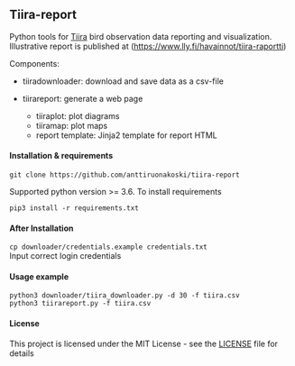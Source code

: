 ## Tiira-report

Python tools for [Tiira](https://www.tiira.fi) bird observation data reporting and visualization. Illustrative report is published at (https://www.lly.fi/havainnot/tiira-raportti) 
  
Components:

- tiiradownloader: download and save data as a csv-file

- tiirareport: generate a web page  
	+ tiiraplot: plot diagrams
	+ tiiramap: plot maps
	+ report template: Jinja2 template for report HTML

#### Installation & requirements

`git clone https://github.com/anttiruonakoski/tiira-report`

Supported python version >= 3.6.
To install requirements

`pip3 install -r requirements.txt` 

#### After Installation

`cp downloader/credentials.example credentials.txt`  
Input correct login credentials

#### Usage example

```
python3 downloader/tiira_downloader.py -d 30 -f tiira.csv
python3 tiirareport.py -f tiira.csv
```

#### License

This project is licensed under the MIT License - see the [LICENSE](LICENSE) file for details


